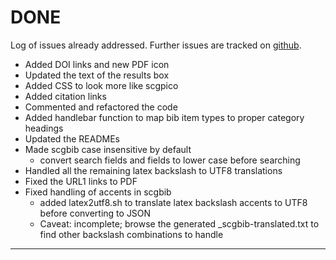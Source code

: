 # DONE

Log of issues already addressed. Further issues are tracked on [github](https://github.com/users/scgbern/projects/1).

- Added DOI links and new PDF icon
- Updated the text of the results box
- Added CSS to look more like scgpico 
- Added citation links
- Commented and refactored the code
- Added handlebar function to map bib item types to proper category headings
- Updated the READMEs
- Made scgbib case insensitive by default
	- convert search fields and fields to lower case before searching
- Handled all the remaining latex backslash to UTF8 translations
- Fixed the URL1 links to PDF
- Fixed handling of accents in scgbib
	- added latex2utf8.sh to translate latex backslash accents to UTF8 before converting to JSON
	- Caveat: incomplete; browse the generated _scgbib-translated.txt to find other backslash combinations to handle

---
